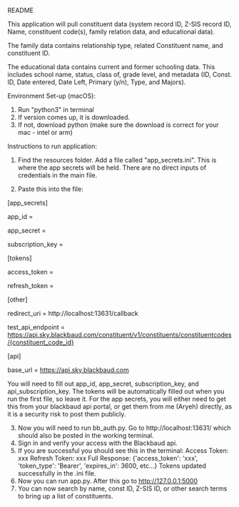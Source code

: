 README

This application will pull constituent data (system record ID, Z-SIS record ID, Name, constituent code(s), family
relation data, and educational data). 

The family data contains relationship type, related Constituent name, and constituent ID.

The educational data contains current and former schooling data. This includes school name, status, class of, grade level,
and metadata (ID, Const. ID, Date entered, Date Left, Primary (y/n), Type, and Majors).

Environment Set-up (macOS):
1. Run "python3" in terminal
2. If version comes up, it is downloaded.
3. If not, download python (make sure the download is correct for your mac - intel or arm)

Instructions to run application:
1. Find the resources folder. Add a file called "app_secrets.ini". This is where the app secrets will be held. There are no
direct inputs of credentials in the main file.

2. Paste this into the file:

[app_secrets]

app_id = 

app_secret =

subscription_key = 

[tokens]

access_token = 

refresh_token = 

[other]

redirect_uri = http://localhost:13631/callback

test_api_endpoint = https://api.sky.blackbaud.com/constituent/v1/constituents/constituentcodes/{constituent_code_id}

[api]

base_url = https://api.sky.blackbaud.com

You will need to fill out app_id, app_secret, subscription_key, and api_subscription_key. The tokens will be automatically
filled out when you run the first file, so leave it. For the app secrets, you will either need to get this from your 
blackbaud api portal, or get them from me (Aryeh) directly, as it is a security risk to post them publicly. 

3. Now you will need to run bb_auth.py. Go to http://localhost:13631/ which should also be posted in the working terminal.
4. Sign in and verify your access with the Blackbaud api.
5. If you are successful you should see this in the terminal:
Access Token: xxx
Refresh Token: xxx
Full Response: {'access_token': 'xxx', 'token_type': 'Bearer', 'expires_in': 3600, etc...}
Tokens updated successfully in the .ini file.
6. Now you can run app.py. After this go to http://127.0.0.1:5000
7. You can now search by name, const ID, Z-SIS ID, or other search terms to bring up a list of constituents.

